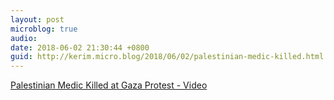 ```yaml
---
layout: post
microblog: true
audio: 
date: 2018-06-02 21:30:44 +0800
guid: http://kerim.micro.blog/2018/06/02/palestinian-medic-killed.html
---
```

[Palestinian Medic Killed at Gaza Protest - Video](https://www.nytimes.com/video/world/middleeast/100000005932394/palestinian-medic-killed-at-gaza-protest.html)
